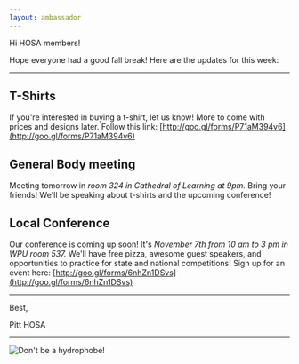 ```yaml
---
layout: ambassador
---
```


Hi HOSA members!

Hope everyone had a good fall break!  Here are the updates for this week:

---

## T-Shirts
If you're interested in buying a t-shirt, let us know!  More to come with prices and designs later.  Follow this link: [http://goo.gl/forms/P71aM394v6](http://goo.gl/forms/P71aM394v6)

## General Body meeting
Meeting tomorrow in *room 324 in Cathedral of Learning at 9pm.*  Bring your friends!  We'll be speaking about t-shirts and the upcoming conference!

## Local Conference
Our conference is coming up soon! It's *November 7th from 10 am to 3 pm in WPU room 537.* We'll have free pizza, awesome guest speakers, and opportunities to practice for state and national competitions! Sign up for an event here: [http://goo.gl/forms/6nhZn1DSvs](http://goo.gl/forms/6nhZn1DSvs)

---

Best,

Pitt HOSA

---

<img style="display: block; margin: 0 auto;" src="{{ site.url }}/emails/2015-10-19-T-Shirts_and_a_Meeting/picture1.png" alt="Don't be a hydrophobe!" />
